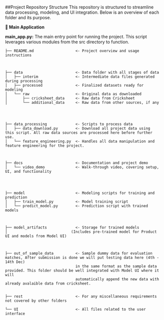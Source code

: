 ##Project Repository Structure
This repository is structured to streamline data processing, modeling, and UI integration. Below is an overview of each folder and its purpose.


**🚀 Main Application**

**main_app.py:** The main entry point for running the project. This script leverages various modules from the src directory to function.

````
├── README.md                   <- Project overview and usage instructions



├── data                        <- Data folder with all stages of data
│   ├── interim                 <- Intermediate data files generated during processing
│   ├── processed               <- Finalized datasets ready for modeling
│   └── raw                     <- Original data as downloaded
│       ├── cricksheet_data     <- Raw data from Cricksheet
│       └── additional_data     <- Raw data from other sources, if any




├── data_processing             <- Scripts to process data
│   ├── data_download.py        <- Download all project data using this script. All raw data sources are processed here before further use.
│   └── feature_engineering.py  <- Handles all data manipulation and feature engineering for the project.



├── docs                        <- Documentation and project demo
│   └── video_demo              <- Walk-through video, covering setup, UI, and functionality




├── model                       <- Modeling scripts for training and prediction
│   ├── train_model.py          <- Model training script
│   └── predict_model.py        <- Prediction script with trained models



├── model_artifacts             <- Storage for trained models
│                             (Includes pre-trained model for Product UI and models from Model UI)



├── out_of_sample_data          <- Sample dummy data for evaluation matches, After submission is done we will put testing data here (4th - 14th Dec)
                                in the same format as the sample data provided. This folder should be well integrated with Model UI where it will
                                automatically append the new data with already avalaible data from cricksheet.


├── rest                        <- For any miscellaneous requirements not covered by other folders 

└── UI                          <- All files related to the user interface 
````





